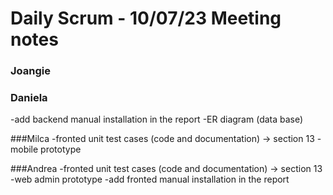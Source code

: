 # Daily Scrum  - 10/07/23 Meeting notes

### Joangie


### Daniela
-add backend manual installation in the report
-ER diagram (data base)

###Milca
-fronted unit test cases (code and documentation) -> section 13
-mobile prototype

###Andrea
-fronted unit test cases (code and documentation) -> section 13
-web admin prototype
-add fronted manual installation in the report
